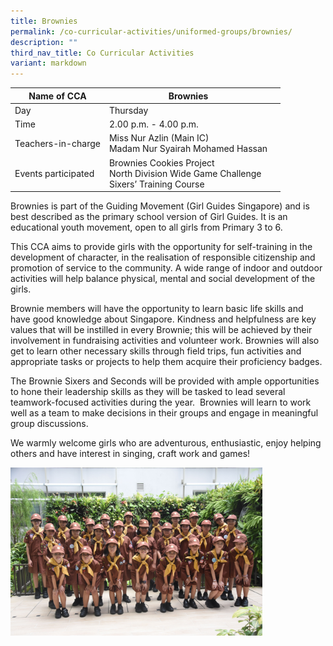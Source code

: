 ```yaml
---
title: Brownies
permalink: /co-curricular-activities/uniformed-groups/brownies/
description: ""
third_nav_title: Co Curricular Activities
variant: markdown
---
```

|Name of CCA|Brownies|  |
| -------- | ------- | --------------- |
|Day | Thursday | 
| Time |2.00 p.m. - 4.00 p.m. 
|Teachers-in-charge |Miss Nur Azlin (Main IC)<br>Madam Nur Syairah Mohamed Hassan
|Events participated    |Brownies Cookies Project<br>North Division Wide Game Challenge<br>Sixers’ Training Course

<p style="box-sizing: inherit; font-size: 1em;">Brownies is part of the Guiding Movement (Girl Guides Singapore) and is best described as the primary school version of Girl Guides. It is an educational youth movement, open to all girls from Primary 3 to 6.</p><p style="box-sizing: inherit; font-size: 1em;"></p><p style="box-sizing: inherit; font-size: 1em;">This CCA aims to provide girls with the opportunity for self-training in the development of character, in the realisation of responsible citizenship and promotion of service to the community. A wide range of indoor and outdoor activities will help balance physical, mental and social development of the girls.</p><p style="box-sizing: inherit; font-size: 1em;">Brownie members will have the opportunity to learn basic life skills and have good knowledge about Singapore. Kindness and helpfulness are key values that will be instilled in every Brownie; this will be achieved by their involvement in fundraising activities and volunteer work. Brownies will also get to learn other necessary skills through field trips, fun activities and appropriate tasks or projects to help them acquire their proficiency badges.</p><p style="box-sizing: inherit; font-size: 1em;">The Brownie Sixers and Seconds will be provided with ample opportunities to hone their leadership skills as they will be tasked to lead several teamwork-focused activities during the year.&nbsp; Brownies will learn to work well as a team to make decisions in their groups and engage in meaningful group discussions.</p><p style="box-sizing: inherit; font-size: 1em;"><span style="box-sizing: inherit; font-family: inherit; font-size: inherit;">We warmly welcome girls who are adventurous, enthusiastic, enjoy helping others and have interest in singing, craft work and games!</span></p>

<img src="/images/CoCurricularActivities/Brownies/Brownies_2024.jpg" style="width:80%">